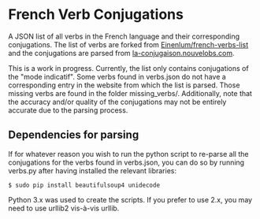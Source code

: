 # French Verb Conjugations
A JSON list of all verbs in the French language and their corresponding conjugations.
The list of verbs are forked from [Einenlum/french-verbs-list](https://github.com/Einenlum/french-verbs-list) and the conjugations are parsed from [la-conjugaison.nouvelobs.com](https://la-conjugaison.nouvelobs.com/).

This is a work in progress.
Currently, the list only contains conjugations of the "mode indicatif".
Some verbs found in verbs.json do not have a corresponding entry in the website from which the list is parsed.
Those missing verbs are found in the folder missing_verbs/.
Additionally, note that the accuracy and/or quality of the conjugations may not be entirely accurate due to the parsing process.

## Dependencies for parsing
If for whatever reason you wish to run the python script to re-parse all the conjugations for the verbs found in verbs.json, you can do so by running verbs.py after having installed the relevant libraries:
```
$ sudo pip install beautifulsoup4 unidecode
```

Python 3.x was used to create the scripts.
If you prefer to use 2.x, you may need to use urllib2 vis-à-vis urllib.



